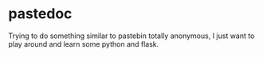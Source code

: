 # pastedoc

Trying to do something similar to pastebin totally anonymous, I just want to play around and learn
some python and flask.